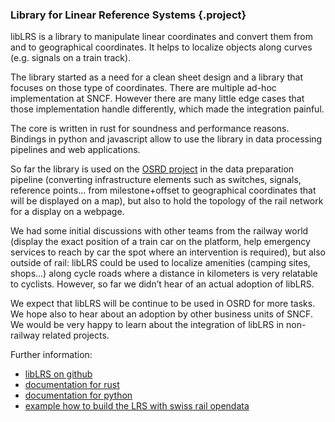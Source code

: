 ### Library for Linear Reference Systems {.project}

libLRS is a library to manipulate linear coordinates and convert them from and to geographical coordinates. It helps to localize objects along curves (e.g. signals on a train track).

The library started as a need for a clean sheet design and a library that focuses on those type of coordinates. There are multiple ad-hoc implementation at SNCF. However there are many little edge cases that those implementation handle differently, which made the integration painful.

The core is written in rust for soundness and performance reasons. Bindings in python and javascript allow to use the library in data processing pipelines and web applications.

So far the library is used on the [OSRD project](https://github.com/OpenRailAssociation/osrd) in the data preparation pipeline (converting infrastructure elements such as switches, signals, reference points… from milestone+offset to geographical coordinates that will be displayed on a map), but also to hold the topology of the rail network for a display on a webpage.

We had some initial discussions with other teams from the railway world (display the exact position of a train car on the platform, help emergency services to reach by car the spot where an intervention is required), but also outside of rail: libLRS could be used to localize amenities (camping sites, shops…) along cycle roads where a distance in kilometers is very relatable to cyclists. However, so far we didn’t hear of an actual adoption of libLRS.

We expect that libLRS will be continue to be used in OSRD for more tasks. We hope also to hear about an adoption by other business units of SNCF. We would be very happy to learn about the integration of libLRS in non-railway related projects.

Further information:

* [libLRS on github](https://github.com/OpenRailAssociation/liblrs)
* [documentation for rust](https://docs.rs/liblrs/latest/liblrs/)
* [documentation for python](https://pypi.org/project/liblrs-python/)
* [example how to build the LRS with swiss rail opendata](https://gist.github.com/Tristramg/b3338aaa11dbb5c1ee5882bd270ffd5f)

